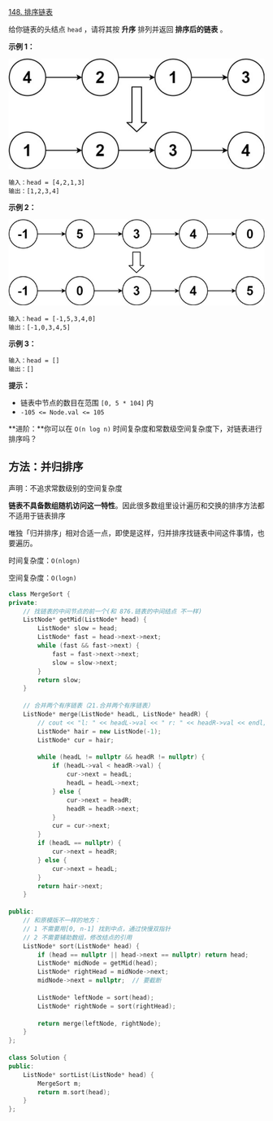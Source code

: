 [148. 排序链表](https://leetcode-cn.com/problems/sort-list/)

给你链表的头结点 `head` ，请将其按 **升序** 排列并返回 **排序后的链表** 。

**示例 1：**

![img](../../img/sort_list_1.jpg)

```
输入：head = [4,2,1,3]
输出：[1,2,3,4]
```

**示例 2：**

![img](../../img/sort_list_2.jpg)

```
输入：head = [-1,5,3,4,0]
输出：[-1,0,3,4,5]
```

**示例 3：**

```
输入：head = []
输出：[]
```

**提示：**

- 链表中节点的数目在范围 `[0, 5 * 104]` 内
- `-105 <= Node.val <= 105`

**进阶：**你可以在 `O(n log n)` 时间复杂度和常数级空间复杂度下，对链表进行排序吗？

## 方法：并归排序

声明：不追求常数级别的空间复杂度

**链表不具备数组随机访问这一特性**。因此很多数组里设计遍历和交换的排序方法都不适用于链表排序

唯独「归并排序」相对合适一点，即使是这样，归并排序找链表中间这件事情，也要遍历。

时间复杂度：`O(nlogn)`

空间复杂度：`O(logn)`

```cpp
class MergeSort {
private:
    // 找链表的中间节点的前一个(和 876.链表的中间结点 不一样)
    ListNode* getMid(ListNode* head) {
        ListNode* slow = head;
        ListNode* fast = head->next->next;
        while (fast && fast->next) {
            fast = fast->next->next;
            slow = slow->next;
        }
        return slow;
    }

    // 合并两个有序链表（21.合并两个有序链表）
    ListNode* merge(ListNode* headL, ListNode* headR) {
        // cout << "l: " << headL->val << " r: " << headR->val << endl;
        ListNode* hair = new ListNode(-1);
        ListNode* cur = hair;

        while (headL != nullptr && headR != nullptr) {
            if (headL->val < headR->val) {
                cur->next = headL;
                headL = headL->next;
            } else {
                cur->next = headR;
                headR = headR->next;
            }
            cur = cur->next;
        }
        if (headL == nullptr) {
            cur->next = headR;
        } else {
            cur->next = headL;
        }
        return hair->next;
    }

public:
    // 和原模版不一样的地方：
    // 1 不需要用[0, n-1] 找到中点，通过快慢双指针
    // 2 不需要辅助数组，修改结点的引用
    ListNode* sort(ListNode* head) {
        if (head == nullptr || head->next == nullptr) return head;
        ListNode* midNode = getMid(head);
        ListNode* rightHead = midNode->next;
        midNode->next = nullptr;  // 要截断

        ListNode* leftNode = sort(head);
        ListNode* rightNode = sort(rightHead);

        return merge(leftNode, rightNode);
    }
};

class Solution {
public:
    ListNode* sortList(ListNode* head) {
        MergeSort m;
        return m.sort(head);
    }
};
```

